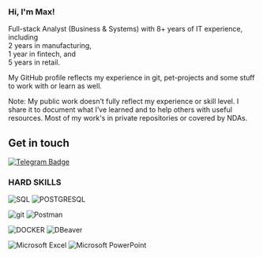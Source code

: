 ### Hi, I'm Max!
   Full-stack Analyst (Business & Systems) with 8+ years of IT experience, including
   <br/>2 years in manufacturing,
   <br/>1 year in fintech, and 
   <br/>5 years in retail.

My GitHub profile reflects my experience in git, pet-projects and some stuff to work with or learn as well.

Note: My public work doesn’t fully reflect my experience or skill level. I share it to document what I’ve learned and to help others with useful resources. Most of my work's in private repositories or covered by NDAs.


## Get in touch
[![Telegram Badge](https://img.shields.io/badge/-Telegram-blue?style=flat&logo=Telegram&logoColor=white)](https://t.me/DocItSage)</a>

### HARD SKILLS

![SQL](https://img.shields.io/badge/SQL-090909??style=flat-square&logo=SQL)
![POSTGRESQL](https://img.shields.io/badge/POSTGRESQL-090909??style=flat-square&logo=POSTGRESQL)

![git](https://img.shields.io/badge/GIT-090909??style=flat-square&logo=GIT)
![Postman](https://img.shields.io/badge/Postman-090909??style=flat-square&logo=Postman)


![DOCKER](https://img.shields.io/badge/DOCKER-090909??style=flat-square&logo=DOCKER)
![DBeaver](https://img.shields.io/badge/DBeaver-090909??style=flat-square&logo=Dbeaver)

![Microsoft Excel](https://img.shields.io/badge/MicrosoftExcel-090909??style=flat-square&logo=MicrosoftExcel)
![Microsoft PowerPoint](https://img.shields.io/badge/MicrosoftPowerPoint-090909??style=flat-square&logo=MicrosoftPowerPoint)
